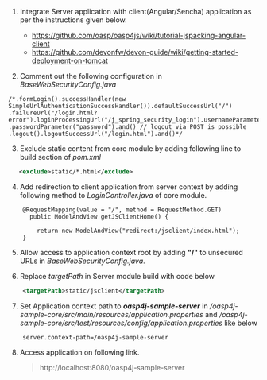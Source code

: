 
1. Integrate Server application with client(Angular/Sencha) application as per the instructions given below.
   * https://github.com/oasp/oasp4js/wiki/tutorial-jspacking-angular-client
   * https://github.com/devonfw/devon-guide/wiki/getting-started-deployment-on-tomcat

2. Comment out the following configuration in _BaseWebSecurityConfig.java_
```
/*.formLogin().successHandler(new SimpleUrlAuthenticationSuccessHandler()).defaultSuccessUrl("/")
.failureUrl("/login.html?error").loginProcessingUrl("/j_spring_security_login").usernameParameter("username")
.passwordParameter("password").and() // logout via POST is possible
.logout().logoutSuccessUrl("/login.html").and()*/
```

3. Exclude static content from core module by adding following line to build section of _pom.xml_
```xml    
   <exclude>static/*.html</exclude>
```
4. Add redirection to client application from server context by adding following method to _LoginController.java_ of core module.
```
    @RequestMapping(value = "/", method = RequestMethod.GET)    
      public ModelAndView getJSClientHome() {

        return new ModelAndView("redirect:/jsclient/index.html");
    }
```

5. Allow access to application context root by adding **"/"** to unsecured URLs in _BaseWebSecurityConfig.java_.

6. Replace _targetPath_ in Server module build with code below

```xml
    <targetPath>static/jsclient</targetPath>
```

7. Set Application context path to **_oasp4j-sample-server_** in _/oasp4j-sample-core/src/main/resources/application.properties_ and _/oasp4j-sample-core/src/test/resources/config/application.properties_ like below
```
    server.context-path=/oasp4j-sample-server
```
8. Access application on following link.

   >http://localhost:8080/oasp4j-sample-server